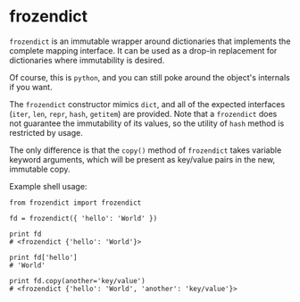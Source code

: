 frozendict
==========

`frozendict` is an immutable wrapper around dictionaries that implements the
complete mapping interface. It can be used as a drop-in replacement for
dictionaries where immutability is desired.

Of course, this is `python`, and you can still poke around the object's
internals if you want.

The `frozendict` constructor mimics `dict`, and all of the expected
interfaces (`iter`, `len`, `repr`, `hash`, `getitem`) are provided.
Note that a `frozendict` does not guarantee the immutability of its values, so
the utility of `hash` method is restricted by usage.

The only difference is that the `copy()` method of `frozendict` takes
variable keyword arguments, which will be present as key/value pairs in the new,
immutable copy.

Example shell usage:

    from frozendict import frozendict

    fd = frozendict({ 'hello': 'World' })

    print fd
    # <frozendict {'hello': 'World'}>

    print fd['hello']
    # 'World'

    print fd.copy(another='key/value')
    # <frozendict {'hello': 'World', 'another': 'key/value'}>
